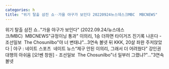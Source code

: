 ```yaml
---
categories: h
title: "위기 탈출 삼진 쇼‥가을 야구가 보인다 20220924뉴스데스크MBC  MBCNEWS"
---
```

위기 탈출 삼진 쇼‥"가을 야구가 보인다" (2022.09.24/뉴스데스크/MBC)&nbsp;&nbsp;MBCNEWS"규정이닝 통과" 이의리, 1승 더하면 타이거즈 진기록 나온다 - 조선일보&nbsp;&nbsp;The Chosunilbo"야 너 변태냐"…3연속 볼넷 뒤 KKK, 20살 좌완 주저앉았다 | 야구 : 네이트 스포츠&nbsp;&nbsp;네이트 뉴스“제구 안된 이의리, 그래서 더 어려웠다” 강인권 대행의 아쉬움 [오!쎈 창원] - 조선일보&nbsp;&nbsp;The Chosunilbo"너 일부러 그랬냐?"..."3연속 볼넷